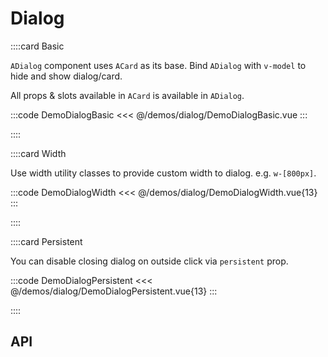 <script lang="ts" setup>
import api from '@anu/component-meta/ADialog.json'
</script>

# Dialog

<!-- 👉 Basic -->
::::card Basic

`ADialog` component uses `ACard` as its base. Bind `ADialog` with `v-model` to hide and show dialog/card.

All props & slots available in `ACard` is available in `ADialog`.

:::code DemoDialogBasic
<<< @/demos/dialog/DemoDialogBasic.vue
:::

::::

<!-- 👉 Placement -->
<!-- ::::card Placement

You can adjust dialog placement via `place-items-start top-16 justify-center` classes.

`place-items-start` will align dialog to top. `justify-center` will center dialog horizontally. Finally, add top utility class to adjust the placements.

:::code DemoDialogPlacement
<<< @/demos/dialog/DemoDialogPlacement.vue
:::

:::: -->

<!-- 👉 Width -->
::::card Width

Use width utility classes to provide custom width to dialog. e.g. `w-[800px]`.

:::code DemoDialogWidth
<<< @/demos/dialog/DemoDialogWidth.vue{13}
:::

::::

<!-- 👉 Persistent -->
::::card Persistent

You can disable closing dialog on outside click via `persistent` prop.

:::code DemoDialogPersistent
<<< @/demos/dialog/DemoDialogPersistent.vue{13}
:::

::::

<!-- 👉 API -->
## API

<Api :api="api"></Api>
